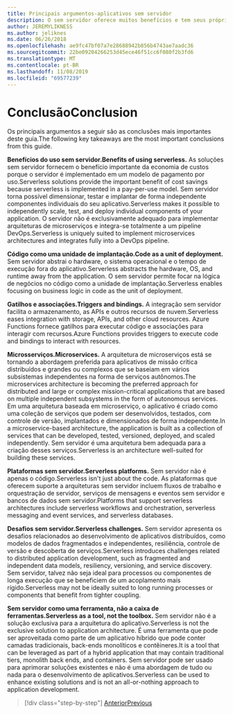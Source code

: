 ```yaml
---
title: Principais argumentos-aplicativos sem servidor
description: O sem servidor oferece muitos benefícios e tem seus próprios desafios. Um resumo dos principais argumentos deste guia.
author: JEREMYLIKNESS
ms.author: jeliknes
ms.date: 06/26/2018
ms.openlocfilehash: ae9fc47bf07a7e28688942b856b4743ae7aadc36
ms.sourcegitcommit: 22be09204266253d45ece46f51cc6f080f2b3fd6
ms.translationtype: MT
ms.contentlocale: pt-BR
ms.lasthandoff: 11/08/2019
ms.locfileid: "69577239"
---
```

# <a name="conclusion"></a><span data-ttu-id="66a77-104">Conclusão</span><span class="sxs-lookup"><span data-stu-id="66a77-104">Conclusion</span></span>

<span data-ttu-id="66a77-105">Os principais argumentos a seguir são as conclusões mais importantes deste guia.</span><span class="sxs-lookup"><span data-stu-id="66a77-105">The following key takeaways are the most important conclusions from this guide.</span></span>

<span data-ttu-id="66a77-106">**Benefícios do uso sem servidor.**</span><span class="sxs-lookup"><span data-stu-id="66a77-106">**Benefits of using serverless.**</span></span> <span data-ttu-id="66a77-107">As soluções sem servidor fornecem o benefício importante da economia de custos porque o servidor é implementado em um modelo de pagamento por uso.</span><span class="sxs-lookup"><span data-stu-id="66a77-107">Serverless solutions provide the important benefit of cost savings because serverless is implemented in a pay-per-use model.</span></span> <span data-ttu-id="66a77-108">Sem servidor torna possível dimensionar, testar e implantar de forma independente componentes individuais do seu aplicativo.</span><span class="sxs-lookup"><span data-stu-id="66a77-108">Serverless makes it possible to independently scale, test, and deploy individual components of your application.</span></span> <span data-ttu-id="66a77-109">O servidor não é exclusivamente adequado para implementar arquiteturas de microserviços e integra-se totalmente a um pipeline DevOps.</span><span class="sxs-lookup"><span data-stu-id="66a77-109">Serverless is uniquely suited to implement microservices architectures and integrates fully into a DevOps pipeline.</span></span>

<span data-ttu-id="66a77-110">**Código como uma unidade de implantação.**</span><span class="sxs-lookup"><span data-stu-id="66a77-110">**Code as a unit of deployment.**</span></span> <span data-ttu-id="66a77-111">Sem servidor abstrai o hardware, o sistema operacional e o tempo de execução fora do aplicativo.</span><span class="sxs-lookup"><span data-stu-id="66a77-111">Serverless abstracts the hardware, OS, and runtime away from the application.</span></span> <span data-ttu-id="66a77-112">O sem servidor permite focar na lógica de negócios no código como a unidade de implantação.</span><span class="sxs-lookup"><span data-stu-id="66a77-112">Serverless enables focusing on business logic in code as the unit of deployment.</span></span>

<span data-ttu-id="66a77-113">**Gatilhos e associações.**</span><span class="sxs-lookup"><span data-stu-id="66a77-113">**Triggers and bindings.**</span></span> <span data-ttu-id="66a77-114">A integração sem servidor facilita o armazenamento, as APIs e outros recursos de nuvem.</span><span class="sxs-lookup"><span data-stu-id="66a77-114">Serverless eases integration with storage, APIs, and other cloud resources.</span></span> <span data-ttu-id="66a77-115">Azure Functions fornece gatilhos para executar código e associações para interagir com recursos.</span><span class="sxs-lookup"><span data-stu-id="66a77-115">Azure Functions provides triggers to execute code and bindings to interact with resources.</span></span>

<span data-ttu-id="66a77-116">**Microsserviços.**</span><span class="sxs-lookup"><span data-stu-id="66a77-116">**Microservices.**</span></span> <span data-ttu-id="66a77-117">A arquitetura de microserviços está se tornando a abordagem preferida para aplicativos de missão crítica distribuídos e grandes ou complexos que se baseiam em vários subsistemas independentes na forma de serviços autônomos.</span><span class="sxs-lookup"><span data-stu-id="66a77-117">The microservices architecture is becoming the preferred approach for distributed and large or complex mission-critical applications that are based on multiple independent subsystems in the form of autonomous services.</span></span> <span data-ttu-id="66a77-118">Em uma arquitetura baseada em microserviço, o aplicativo é criado como uma coleção de serviços que podem ser desenvolvidos, testados, com controle de versão, implantados e dimensionados de forma independente.</span><span class="sxs-lookup"><span data-stu-id="66a77-118">In a microservice-based architecture, the application is built as a collection of services that can be developed, tested, versioned, deployed, and scaled independently.</span></span> <span data-ttu-id="66a77-119">Sem servidor é uma arquitetura bem adequada para a criação desses serviços.</span><span class="sxs-lookup"><span data-stu-id="66a77-119">Serverless is an architecture well-suited for building these services.</span></span>

<span data-ttu-id="66a77-120">**Plataformas sem servidor.**</span><span class="sxs-lookup"><span data-stu-id="66a77-120">**Serverless platforms.**</span></span> <span data-ttu-id="66a77-121">Sem servidor não é apenas o código.</span><span class="sxs-lookup"><span data-stu-id="66a77-121">Serverless isn't just about the code.</span></span> <span data-ttu-id="66a77-122">As plataformas que oferecem suporte a arquiteturas sem servidor incluem fluxos de trabalho e orquestração de servidor, serviços de mensagens e eventos sem servidor e bancos de dados sem servidor.</span><span class="sxs-lookup"><span data-stu-id="66a77-122">Platforms that support serverless architectures include serverless workflows and orchestration, serverless messaging and event services, and serverless databases.</span></span>

<span data-ttu-id="66a77-123">**Desafios sem servidor.**</span><span class="sxs-lookup"><span data-stu-id="66a77-123">**Serverless challenges.**</span></span> <span data-ttu-id="66a77-124">Sem servidor apresenta os desafios relacionados ao desenvolvimento de aplicativos distribuídos, como modelos de dados fragmentados e independentes, resiliência, controle de versão e descoberta de serviços.</span><span class="sxs-lookup"><span data-stu-id="66a77-124">Serverless introduces challenges related to distributed application development, such as fragmented and independent data models, resiliency, versioning, and service discovery.</span></span> <span data-ttu-id="66a77-125">Sem servidor, talvez não seja ideal para processos ou componentes de longa execução que se beneficiem de um acoplamento mais rígido.</span><span class="sxs-lookup"><span data-stu-id="66a77-125">Serverless may not be ideally suited to long running processes or components that benefit from tighter coupling.</span></span>

<span data-ttu-id="66a77-126">**Sem servidor como uma ferramenta, não a caixa de ferramentas.**</span><span class="sxs-lookup"><span data-stu-id="66a77-126">**Serverless as a tool, not the toolbox.**</span></span> <span data-ttu-id="66a77-127">Sem servidor não é a solução exclusiva para a arquitetura do aplicativo.</span><span class="sxs-lookup"><span data-stu-id="66a77-127">Serverless is not the exclusive solution to application architecture.</span></span> <span data-ttu-id="66a77-128">É uma ferramenta que pode ser aproveitada como parte de um aplicativo híbrido que pode conter camadas tradicionais, back-ends monolíticos e contêineres.</span><span class="sxs-lookup"><span data-stu-id="66a77-128">It is a tool that can be leveraged as part of a hybrid application that may contain traditional tiers, monolith back ends, and containers.</span></span> <span data-ttu-id="66a77-129">Sem servidor pode ser usado para aprimorar soluções existentes e não é uma abordagem de tudo ou nada para o desenvolvimento de aplicativos.</span><span class="sxs-lookup"><span data-stu-id="66a77-129">Serverless can be used to enhance existing solutions and is not an all-or-nothing approach to application development.</span></span>

>[!div class="step-by-step"]
>[<span data-ttu-id="66a77-130">Anterior</span><span class="sxs-lookup"><span data-stu-id="66a77-130">Previous</span></span>](serverless-business-scenarios.md)

